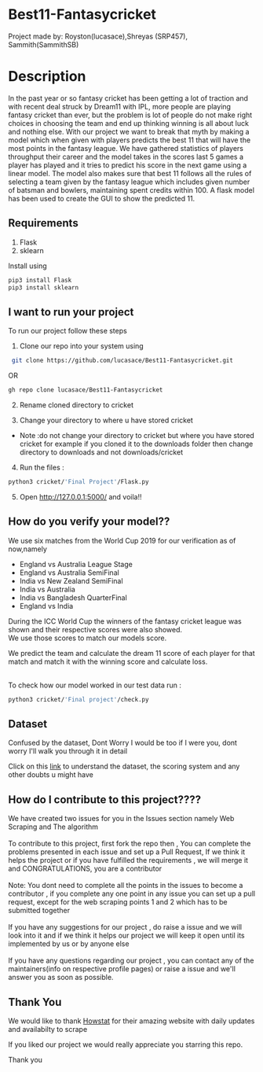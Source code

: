 # Best11-Fantasycricket

Project made by: Royston(lucasace),Shreyas (SRP457), Sammith(SammithSB)</br>


# Description 

In the past year or so fantasy cricket has been getting a lot of traction and with recent deal struck by Dream11 with IPL, more people are playing fantasy cricket than ever, but the problem is lot of people do not make right choices in choosing the team and end up thinking winning is all about luck and nothing else. With our project we want to break that myth by making a model which when given with players predicts the best 11 that will have the most points in the fantasy league. We have gathered statistics of players throughput their career and the model takes in the scores last 5 games a player has played and it tries to predict his score in the next game using a linear model. The model also makes sure that best 11 follows all the rules of selecting a team given by the fantasy league which includes given number of batsman and bowlers, maintaining spent credits within 100. A flask model has been used to create the GUI to show the predicted 11.

## Requirements

1. Flask
2. sklearn

Install using </br>
```bash
pip3 install Flask
pip3 install sklearn
```

## I want to run your project

To run our project follow these steps

1. Clone our repo into your system using 
 ```bash
  git clone https://github.com/lucasace/Best11-Fantasycricket.git
  ```
  OR
 
 ```bash
 gh repo clone lucasace/Best11-Fantasycricket
 
 ```
 
2. Rename cloned directory to cricket

3. Change your directory to where u have stored cricket
 * Note :do not change your directory to cricket but where you have stored cricket 
          for example if you cloned it to the downloads folder then change directory to downloads and not downloads/cricket
          
4. Run the files : 
```bash
python3 cricket/'Final Project'/Flask.py

```
5. Open http://127.0.0.1:5000/  and voila!! 

## How do you verify your model??

We use six matches from the World Cup 2019 for our verification as of now,namely

* England vs Australia League Stage
* England vs Australia SemiFinal
* India vs New Zealand SemiFinal
* India vs Australia
* India vs Bangladesh QuarterFinal
* England vs India

During the ICC World Cup the winners of the fantasy cricket league was shown and their respective scores were also showed.
</br>We use those scores to match our models score.

We predict the team and calculate the dream 11 score of each player for that match and match it with the winning score and calculate loss.   
</br>

To check how our model worked in our test data run : 

```bash
python3 cricket/'Final project'/check.py 

```
## Dataset

Confused by the dataset, Dont Worry I would be too if I were you, dont worry I'll walk you through it in detail

Click on this [link](https://github.com/lucasace/Best11-Fantasycricket/blob/master/Dataset.md) to understand the dataset, the scoring system and any other doubts u might have

## How do I contribute to this project????

We have created two issues for you in the Issues section namely Web Scraping and The algorithm </br></br>
To contribute to this project, first fork the repo then , You can complete the problems presented in each issue and set up a Pull Request, If we think it helps the project or if you have fulfilled the requirements , we will merge it and CONGRATULATIONS, you are a contributor</br></br>
Note: You dont need to complete all the points in the issues to become a contributor , if you complete any one point in any issue you can set up a pull request, except for the web scraping points 1 and 2 which has to be submitted together
</br></br>
If you have any suggestions for our project , do raise a issue and we will look into it and if we think it helps our project we will keep it open until its implemented by us or by anyone else 
</br></br>
If you have any questions regarding our project , you can contact any of the maintainers(info on respective profile pages) or raise a issue and we'll answer you as soon as possible.  

## Thank You 

We would like to thank [Howstat](http://www.howstat.com/cricket/home.asp) for their amazing website with daily updates and availabilty to scrape 

If you liked our project we would really appreciate you starring this repo.

Thank you
